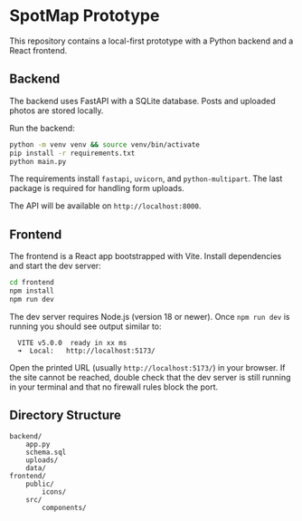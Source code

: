 # SpotMap Prototype

This repository contains a local-first prototype with a Python backend and a React frontend.

## Backend

The backend uses FastAPI with a SQLite database. Posts and uploaded photos are stored locally.

Run the backend:

```bash
python -m venv venv && source venv/bin/activate
pip install -r requirements.txt
python main.py
```

The requirements install `fastapi`, `uvicorn`, and `python-multipart`. The last
package is required for handling form uploads.

The API will be available on `http://localhost:8000`.

## Frontend

The frontend is a React app bootstrapped with Vite. Install dependencies and start the dev server:

```bash
cd frontend
npm install
npm run dev
```

The dev server requires Node.js (version 18 or newer). Once `npm run dev` is running
you should see output similar to:

```
  VITE v5.0.0  ready in xx ms
  ➜  Local:   http://localhost:5173/
```

Open the printed URL (usually `http://localhost:5173/`) in your browser. If the site
cannot be reached, double check that the dev server is still running in your
terminal and that no firewall rules block the port.

## Directory Structure

```
backend/
    app.py
    schema.sql
    uploads/
    data/
frontend/
    public/
        icons/
    src/
        components/
```
